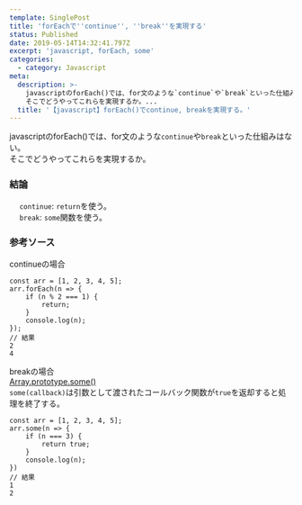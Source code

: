 ```yaml
---
template: SinglePost
title: 'forEachで''continue'', ''break''を実現する'
status: Published
date: 2019-05-14T14:32:41.797Z
excerpt: 'javascript, forEach, some'
categories:
  - category: Javascript
meta:
  description: >-
    javascriptのforEach()では、for文のような`continue`や`break`といった仕組みはない。 
    そこでどうやってこれらを実現するか。...
  title: '【javascript】forEach()でcontinue, breakを実現する。'
---
```

javascriptのforEach()では、for文のような`continue`や`break`といった仕組みはない。  
そこでどうやってこれらを実現するか。

### 結論
&emsp; `continue`: `return`を使う。  
&emsp; `break`: `some`関数を使う。

### 参考ソース
continueの場合
```
const arr = [1, 2, 3, 4, 5];
arr.forEach(n => {
    if (n % 2 === 1) {
        return;
    }
    console.log(n);
});
// 結果
2
4
```

breakの場合  
[Array.prototype.some()](https://developer.mozilla.org/ja/docs/Web/JavaScript/Reference/Global_Objects/Array/some)  
`some(callback)`は引数として渡されたコールバック関数が`true`を返却すると処理を終了する。
```
const arr = [1, 2, 3, 4, 5];
arr.some(n => {
    if (n === 3) {
        return true;
    }
    console.log(n);
})
// 結果
1
2
```
